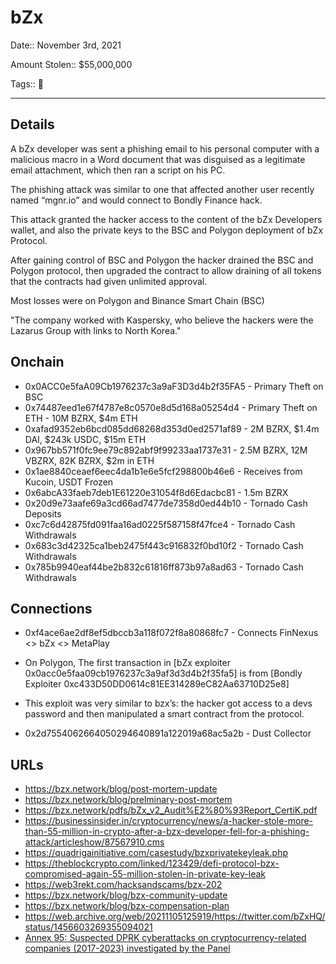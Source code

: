 # bZx

Date:: November 3rd, 2021

Amount Stolen:: $55,000,000

Tags:: 🔑

---


## Details 

A bZx developer was sent a phishing email to his personal computer with a malicious macro in a Word document that was disguised as a legitimate email attachment, which then ran a script on his PC.

The phishing attack was similar to one that affected another user recently named “mgnr.io” and would connect to Bondly Finance hack.

This attack granted the hacker access to the content of the bZx Developers wallet, and also the private keys to the BSC and Polygon deployment of bZx Protocol. 

After gaining control of BSC and Polygon the hacker drained the BSC and Polygon protocol, then upgraded the contract to allow draining of all tokens that the contracts had given unlimited approval.

Most losses were on Polygon and Binance Smart Chain (BSC)

"The company worked with Kaspersky, who believe the hackers were the Lazarus Group with links to North Korea."


## Onchain

- 0x0ACC0e5faA09Cb1976237c3a9aF3D3d4b2f35FA5 - Primary Theft on BSC 
- 0x74487eed1e67f4787e8c0570e8d5d168a05254d4 - Primary Theft on ETH - 10M BZRX, $4m ETH
- 0xafad9352eb6bcd085dd68268d353d0ed2571af89 - 2M BZRX, $1.4m DAI, $243k USDC, $15m ETH
- 0x967bb571f0fc9ee79c892abf9f99233aa1737e31 - 2.5M BZRX, 12M VBZRX, 82K BZRX, $2m in ETH
- 0x1ae8840ceaef6eec4da1b1e6e5fcf298800b46e6 - Receives from Kucoin, USDT Frozen
- 0x6abcA33faeb7deb1E61220e31054f8d6Edacbc81 - 1.5m BZRX
- 0x20d9e73aafe69a3cd66ad7477de7358d0ed44b10 - Tornado Cash Deposits
- 0xc7c6d42875fd091faa16ad0225f587158f47fce4 - Tornado Cash Withdrawals
- 0x683c3d42325ca1beb2475f443c916832f0bd10f2 - Tornado Cash Withdrawals
- 0x785b9940eaf44be2b832c61816ff873b97a8ad63 - Tornado Cash Withdrawals



## Connections 

- 0xf4ace6ae2df8ef5dbccb3a118f072f8a80868fc7 - Connects FinNexus <> bZx <> MetaPlay

- On Polygon, The first transaction in [bZx exploiter 0x0acc0e5faa09cb1976237c3a9af3d3d4b2f35fa5] is from [Bondly Exploiter 0xc433D50DD0614c81EE314289eC82Aa63710D25e8]

- This exploit was very similar to bzx’s: the hacker got access to a devs password and then manipulated a smart contract from the protocol. 

- 0x2d7554062664050294640891a122019a68ac5a2b - Dust Collector 


## URLs

- https://bzx.network/blog/post-mortem-update
- https://bzx.network/blog/prelminary-post-mortem
- https://bzx.network/pdfs/bZx_v2_Audit%E2%80%93Report_CertiK.pdf
- https://businessinsider.in/cryptocurrency/news/a-hacker-stole-more-than-55-million-in-crypto-after-a-bzx-developer-fell-for-a-phishing-attack/articleshow/87567910.cms
- https://quadrigainitiative.com/casestudy/bzxprivatekeyleak.php
- https://theblockcrypto.com/linked/123429/defi-protocol-bzx-compromised-again-55-million-stolen-in-private-key-leak
- https://web3rekt.com/hacksandscams/bzx-202
- https://bzx.network/blog/bzx-community-update
- https://bzx.network/blog/bzx-compensation-plan
- https://web.archive.org/web/20211105125919/https://twitter.com/bZxHQ/status/1456603269355094021
- [Annex 95: Suspected DPRK cyberattacks on cryptocurrency-related companies (2017-2023) investigated by the Panel](../pdfs/2024-03-07_UN-Security-Council_s-2024-215.pdf)






